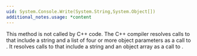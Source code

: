 ```yaml
---
uid: System.Console.Write(System.String,System.Object[])
additional_notes.usage: *content
---
```


<p>This method is not called by C++ code. The C++ compiler resolves calls to <xref href="System.Console.Write*"></xref> that include a string and a list of four or more object parameters as a call to <xref href="System.Console.Write(System.String,System.Object,System.Object,System.Object,System.Object)"></xref>. It resolves calls to <xref href="System.Console.Write*"></xref> that include a string and an object array as a call to <xref href="System.Console.Write(System.String,System.Object)"></xref>.</p>


